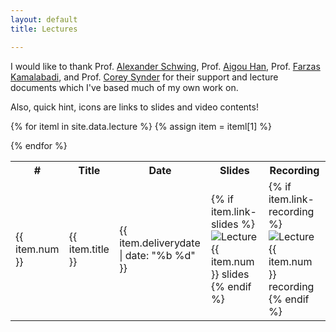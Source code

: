 ```yaml
---
layout: default
title: Lectures

---
```


I would like to thank Prof. [Alexander Schwing](https://www.alexander-schwing.de/), Prof. [Aigou Han](https://beam.vt.edu/people/faculty/han.html), Prof. [Farzas Kamalabadi](https://ece.illinois.edu/about/directory/faculty/farzadk), and Prof. [Corey Synder](https://grainger.illinois.edu/about/directory/faculty/cesnyde2) for their support and lecture documents which I've based much of my own work on. 

Also, quick hint, icons are links to slides and video contents! 

<table id="customers">
  <tr>
    <th> # </th>
    <th>Title</th>
    <th>Date</th>
    <th>Slides</th>
    <th>Recording</th>
    <!-- <th>Solutions</th> -->
  </tr>
  {% for iteml in site.data.lecture %}  
    {% assign item = iteml[1] %}
    <tr>
        <td>{{ item.num }}</td>
        <td> {{ item.title }} </td>
        <td> {{ item.deliverydate | date: "%b %d" }} </td>
        <td> 
            {% if item.link-slides %}
            <a href="{{ site.base }}{{ item.link-slides }}"
                style="text-decoration: none">
                <img class="homework-icon"
                    alt="Lecture {{ item.num }} slides"
                    title="Lecture {{ item.num }} slides"
                    src="{{ site.base }}/img/icons/slide_clean_3.png" />
            </a>
            {% endif %}
        </td>
        <td> 
            {% if item.link-recording %}
            <a href="{{ site.base }}{{ item.link-recording }}"
                style="text-decoration: none">
                <img class="homework-icon"
                    alt="Lecture {{ item.num }} recording"
                    title="Lecture {{ item.num }} recording"
                    src="{{ site.base }}/img/icons/lecture_recording_3.png" />
            </a>
            {% endif %}
        </td>
    </tr>        


  {% endfor %}

</table>